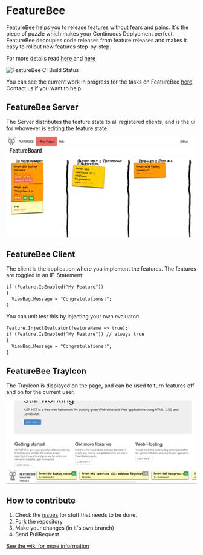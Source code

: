 FeatureBee
==========

FeatureBee helps you to release features without fears and pains. It´s the piece of puzzle which makes your Continuous Deplyoment perfect. FeatureBee decouples code releases from feature releases and makes it easy to rollout new features step-by-step.

For more details read [here](http://pgarbe.github.io/blog/2014/01/16/the-fear-of-new-features/) and [here](http://www.codeproject.com/Articles/727298/Getting-your-features-out)

![FeatureBee CI Build Status](https://www.myget.org/BuildSource/Badge/featurebee-ci?identifier=24682329-ee15-41cc-ad5e-922ae684f261)

You can see the current work in progress for the tasks on FeatureBee [here](https://trello.com/b/jrHcCKQa/featurebee).
Contact us if you want to help.

## FeatureBee Server 

The Server distributes the feature state to all registered clients, and is the ui for whowever is editing the feature state.

![FeatureBee Server](https://github.com/AutoScout24/FeatureBee/raw/master/documentation/images/Feature%20Bee%20-%20Server.png)

## FeatureBee Client

The client is the application where you implement the features. The features are toggled in an IF-Statement:

    if (Feature.IsEnabled("My Feature"))
    {
      ViewBag.Message = "Congratulations!";
    }

You can unit test this by injecting your own evaluator: 

    Feature.InjectEvaluator(featureName => true);
    if (Feature.IsEnabled("My Feature")) // always true
    {
      ViewBag.Message = "Congratulations!";
    }

## FeatureBee TrayIcon

The TrayIcon is displayed on the page, and can be used to turn features off and on for the current user.

![Feature Bee Tray](https://github.com/AutoScout24/FeatureBee/raw/master/documentation/images/Feature%20Bee%20-%20Tray%20Icon.png)


## How to contribute

1. Check the [issues](https://github.com/AutoScout24/FeatureBee/issues) for stuff that needs to be done.
2. Fork the repository
3. Make your changes (in it´s own branch)
4. Send PullRequest

[See the wiki for more information](https://github.com/AutoScout24/FeatureBee/wiki/) 
